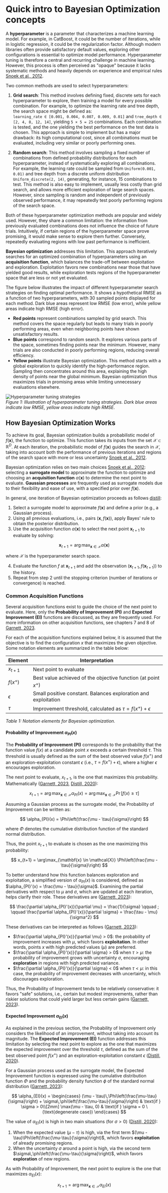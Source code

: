 # Quick intro to Bayesian Optimization concepts

A **hyperparameter** is a parameter that characterizes a machine learning model. For example, in CatBoost, it could be the number of iterations, while in logistic regression, it could be the regularization factor. Although modern libraries often provide satisfactory default values, exploring other configurations is essential to optimize model performance. Hyperparameter tuning is therefore a central and recurring challenge in machine learning. However, this process is often perceived as "opaque" because it lacks systematic methods and heavily depends on experience and empirical rules [Snoek et al., 2012](https://doi.org/10.1007/s10994-012-5263-4).

Two common methods are used to select hyperparameters:

1. **Grid search**: This method involves defining fixed, discrete sets for each hyperparameter to explore, then training a model for every possible combination. For example, to optimize the learning rate and tree depth, the search space might be defined as:  
   `learning_rate ∈ [0.001, 0.004, 0.007, 0.009, 0.01]` and `tree_depth ∈ [2, 4, 8, 12, 14]`, yielding `5 × 5 = 25` combinations. Each combination is tested, and the one yielding the best performance on the test data is chosen. This approach is simple to implement but has a major drawback: its high computational cost, since all combinations must be evaluated, including very similar or poorly performing ones.

2. **Random search**: This method involves sampling a fixed number of combinations from defined probability distributions for each hyperparameter, instead of systematically exploring all combinations. For example, the learning rate could be sampled from `Uniform(0.001, 0.01)` and tree depth from a discrete uniform distribution `Uniform_discrete(2, 14)`, generating, for instance, 15 combinations to test. This method is also easy to implement, usually less costly than grid search, and allows more efficient exploration of large search spaces. However, since sampling is random and independent of previously observed performance, it may repeatedly test poorly performing regions of the search space.

Both of these hyperparameter optimization methods are popular and widely used. However, they share a common limitation: the information from previously evaluated combinations does not influence the choice of future trials. Intuitively, if certain regions of the hyperparameter space prove promising, it would make sense to explore them further. Conversely, repeatedly evaluating regions with low past performance is inefficient.

**Bayesian optimization** addresses this limitation. This approach iteratively searches for an optimized combination of hyperparameters using an **acquisition function**, which balances the trade-off between exploitation and exploration. Exploitation favors new combinations near those that have yielded good results, while exploration tests regions of the hyperparameter space that are less or not yet evaluated.

The figure below illustrates the impact of different hyperparameter search strategies on finding optimal performance. It shows a hypothetical RMSE as a function of two hyperparameters, with 30 sampled points displayed for each method. Dark blue areas represent low RMSE (low error), while yellow areas indicate high RMSE (high error).

- **Red points** represent combinations sampled by grid search. This method covers the space regularly but leads to many trials in poorly performing areas, even when neighboring points have shown unsatisfactory results.
- **Blue points** correspond to random search. It explores various parts of the space, sometimes finding points near the minimum. However, many trials are also conducted in poorly performing regions, reducing overall efficiency.
- **Yellow points** illustrate Bayesian optimization. This method starts with a global exploration to quickly identify the high-performance region. Sampling then concentrates around this area, explaining the high density of points near the global minimum. Bayesian optimization thus maximizes trials in promising areas while limiting unnecessary evaluations elsewhere.

![Hyperparameter tuning strategies](../assets/b_opt/hyperparam_tuning_examples.png)  
*Figure 1: Illustration of hyperparameter tuning strategies. Dark blue areas indicate low RMSE, yellow areas indicate high RMSE.*

## How Bayesian Optimization Works

To achieve its goal, Bayesian optimization builds a probabilistic model of $f(\mathbf{x})$, the function to optimize. This function takes its inputs from the set $\mathcal{X} \subset \mathbb{R}^D$. At each iteration, the probabilistic model of $f(\mathbf{x})$ guides the search in $\mathcal{X}$, taking into account both the performance of previous iterations and regions of the search space with more or less uncertainty [Snoek et al., 2012](https://doi.org/10.1007/s10994-012-5263-4).

Bayesian optimization relies on two main choices [Snoek et al., 2012](https://doi.org/10.1007/s10994-012-5263-4): selecting a **surrogate model** to approximate the function to optimize and choosing an **acquisition function** $\alpha(\mathbf{x})$ to determine the next point to evaluate. **Gaussian processes** are frequently used as surrogate models due to their flexibility and ease of use, with a specified prior over $f(\mathbf{x})$.

In general, one iteration of Bayesian optimization proceeds as follows [distill](https://doi.org/10.1007/s10994-012-5263-4):

1. Select a surrogate model to approximate $f(\mathbf{x})$ and define a prior (e.g., a Gaussian process).
2. Using all previous evaluations, i.e., pairs $(\mathbf{x}, f(\mathbf{x}))$, apply Bayes' rule to obtain the posterior distribution.
3. Use the acquisition function $\alpha(\mathbf{x})$ to select the next point $\mathbf{x}_{t+1}$ to evaluate by solving:  

$$
\mathbf{x}_{t+1} = \arg\max_{\mathbf{x} \in \mathcal{X}} \alpha(\mathbf{x})
$$

where $\mathcal{X}$ is the hyperparameter search space.

4. Evaluate the function $f$ at $\mathbf{x}_{t+1}$ and add the observation $(\mathbf{x}_{t+1}, f(\mathbf{x}_{t+1}))$ to the history.
5. Repeat from step 2 until the stopping criterion (number of iterations or convergence) is reached.

### Common Acquisition Functions

Several acquisition functions exist to guide the choice of the next point to evaluate. Here, only the **Probability of Improvement (PI)** and **Expected Improvement (EI)** functions are discussed, as they are frequently used. For more information on other acquisition functions, see chapters 7 and 8 of [Garnett, 2023](#).  

For each of the acquisition functions explained below, it is assumed that the objective is to find the configuration $x$ that maximizes the given objective. Some notation elements are summarized in the table below:

| Element      | Interpretation                                                                 |
|-------------|-------------------------------------------------------------------------------|
| $x_{t+1}$ | Next point to evaluate                                                         |
| $f(x^+)$  | Best value achieved of the objective function (at point $x^+$)             |
| $\epsilon$| Small positive constant. Balances exploration and exploitation                |
| $\tau$    | Improvement threshold, calculated as $\tau = f(x^+) + \epsilon$             |

*Table 1: Notation elements for Bayesian optimization.*

#### Probability of Improvement $\alpha_{PI}(x)$

The **Probability of Improvement (PI)** corresponds to the probability that the function value $f(x)$ at a candidate point $x$ exceeds a certain threshold $\tau$. This threshold is usually defined as the sum of the best observed value $f(x^+)$ and an exploration-exploitation constant $\epsilon$ (i.e., $\tau = f(x^+) + \epsilon$), where a higher $\epsilon$ encourages exploration.  

The next point to evaluate, $x_{t+1}$, is the one that maximizes this probability. Mathematically ([Garnett, 2023](#), [Distill, 2020](#)):

$$
x_{t+1} = \arg\max_{\mathbf{x} \in \mathcal{X}} \alpha_{PI}(x)
          = \arg\max_{\mathbf{x} \in \mathcal{X}} \Pr[f(x) \geq \tau]
$$

Assuming a Gaussian process as the surrogate model, the Probability of Improvement can be written as:

$$
\alpha_{PI}(x) = \Phi\left(\frac{\mu - \tau}{\sigma}\right)
$$

where $\Phi$ denotes the cumulative distribution function of the standard normal distribution.  

Thus, the point $x_{t+1}$ to evaluate is chosen as the one maximizing this probability:

$$
x_{t+1} = \arg\max_{\mathbf{x} \in \mathcal{X}} \Phi\left(\frac{\mu - \tau}{\sigma}\right)
$$

To better understand how this function balances exploration and exploitation, a simplified version of $\alpha_{PI}(x)$ is considered, defined as $\alpha_{PI}'(x) = \frac{\mu - \tau}{\sigma}$. Examining the partial derivatives with respect to $\mu$ and $\sigma$, which are updated at each iteration, helps clarify their role. These derivatives are ([Garnett, 2023](#)):

$$
\frac{\partial \alpha_{PI}'(x)}{\partial \mu} = \frac{1}{\sigma} \qquad ; \qquad
\frac{\partial \alpha_{PI}'(x)}{\partial \sigma} = \frac{\tau - \mu}{\sigma^2}
$$

These derivatives can be interpreted as follows ([Garnett, 2023](#)):

- $\frac{\partial \alpha_{PI}'(x)}{\partial \mu} > 0$: the probability of improvement increases with $\mu$, which favors **exploitation**. In other words, points $x$ with high predicted values ($\mu$) are preferred.
- $\frac{\partial \alpha_{PI}'(x)}{\partial \sigma} > 0$ when $\tau > \mu$: the probability of improvement grows with uncertainty $\sigma$, encouraging **exploration** in regions with high predicted variance.
- $\frac{\partial \alpha_{PI}'(x)}{\partial \sigma} < 0$ when $\tau < \mu$: in this case, the probability of improvement decreases with uncertainty, which discourages exploration.

Thus, the Probability of Improvement tends to be relatively conservative: it favors "safe" solutions, i.e., certain but modest improvements, rather than riskier solutions that could yield larger but less certain gains ([Garnett, 2023](#)).

#### Expected Improvement $\alpha_{EI}(x)$

As explained in the previous section, the Probability of Improvement only considers the likelihood of an improvement, without taking into account its magnitude. The **Expected Improvement (EI)** function addresses this limitation by selecting the next point to explore as the one that maximizes the expected improvement over the threshold $\tau$, defined as the sum of the best observed point $f(x^+)$ and an exploration-exploitation constant $\epsilon$ ([Distill, 2020](#)).

For a Gaussian process used as the surrogate model, the Expected Improvement function is expressed using the cumulative distribution function $\Phi$ and the probability density function $\phi$ of the standard normal distribution ([Garnett, 2023](#)):

$$
\alpha_{EI}(x) =
\begin{cases}
(\mu - \tau)\,\Phi\left(\frac{\mu-\tau}{\sigma}\right) + \sigma\,\phi\left(\frac{\mu-\tau}{\sigma}\right) & \text{if } \sigma > 0\\[2mm]
\max(\mu - \tau, 0) & \text{if } \sigma = 0 \ (\text{degenerate case})
\end{cases}
$$

The value of $\alpha_{EI}(x)$ is high in two main situations (for $\sigma > 0$) ([Distill, 2020](#)):

1. When the expected value $(\mu - \tau)$ is high, via the first term $(\mu - \tau)\Phi\left(\frac{\mu-\tau}{\sigma}\right)$, which favors **exploitation** of already promising regions.
2. When the uncertainty $\sigma$ around a point is high, via the second term $\sigma\,\phi\left(\frac{\mu-\tau}{\sigma}\right)$, which favors **exploration** of new regions.

As with Probability of Improvement, the next point to explore is the one that maximizes $\alpha_{EI}(x)$:

$$
x_{t+1} = \arg\max_{\mathbf{x} \in \mathcal{X}} \alpha_{EI}(x)
$$
